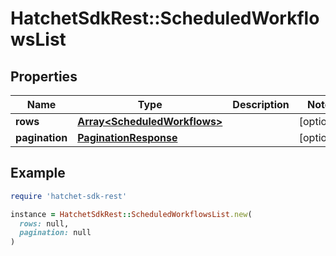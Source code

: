 # HatchetSdkRest::ScheduledWorkflowsList

## Properties

| Name | Type | Description | Notes |
| ---- | ---- | ----------- | ----- |
| **rows** | [**Array&lt;ScheduledWorkflows&gt;**](ScheduledWorkflows.md) |  | [optional] |
| **pagination** | [**PaginationResponse**](PaginationResponse.md) |  | [optional] |

## Example

```ruby
require 'hatchet-sdk-rest'

instance = HatchetSdkRest::ScheduledWorkflowsList.new(
  rows: null,
  pagination: null
)
```

